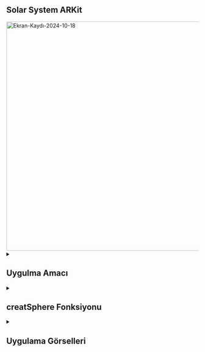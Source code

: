 ## Solar System ARKit
<img src="https://github.com/user-attachments/assets/a018f151-41ae-4df4-a32a-8619c5bd5fac" alt="Ekran-Kaydı-2024-10-18" style="width:600px; height:auto;" />
<details>
    <summary><h2>Uygulma Amacı</h2></summary>
  Uygulama, artırılmış gerçeklik ile Güneş Sistemi'ndeki gezegenleri kullanıcılara sunuyor,iOS platformunda ARKit ve SceneKit kullanarak artırılmış gerçeklik (AR) deneyimi oluşturan bir uygulamanın parçasıdır. ARSCNView, AR (Artırılmış Gerçeklik) içeriklerini görüntülemek için kullanılan bir SceneKit tabanlı bir görünümdür. Kodda, bazı gezegenlerin (Mars, Venüs ve Dünya) 3D küreler şeklinde ekrana yerleştirildiğini ve kullanıcının cihazını hareket ettirerek bu kürelere AR ortamında bakabileceğini görebiliyoruz.
  </details> 


  <details>
    <summary><h2>creatSphere Fonksiyonu</h2></summary>
    creatSphere: Belirtilen radius ile bir küre yaratır ve content (örneğin Mars) resmini kaplama olarak kullanır.
     SCNSphere: 3D küre oluşturur.
     SCNMaterial: Kaplama materyali oluşturur. Resimler (UIImage) bu materyale atanır.
    SCNNode: Kürenin sahnedeki pozisyonunu belirleyen ve yöneten bir düğümdür.

    
    ```
    func creatSphere(radius: CGFloat , content: String , vector: SCNVector3 ) -> SCNNode {
    let mySphere = SCNSphere(radius: radius)
    let boxMeterial = SCNMaterial()
    boxMeterial.diffuse.contents = UIImage(named: content)
    mySphere.materials = [boxMeterial]
    let node = SCNNode()
    node.position = vector
    node.geometry = mySphere
    
    return node
    }




    ```
  </details> 



<details>
    <summary><h2>Uygulama Görselleri </h2></summary>
    
    
 <table style="width: 100%;">
    <tr>
        <td style="text-align: center; width: 16.67%;">
            <h4 style="font-size: 14px;">ARKit Performance in Low-Light Environments</h4>
            <img src="https://github.com/user-attachments/assets/a0eb3391-a342-421c-bcc5-c19c087e9475" style="width: 100%; height: auto;">
        </td>
      <td style="text-align: center; width: 16.67%;">
            <h4 style="font-size: 14px;">ARKit Performance in Well-Lit Environments</h4>
            <img src="https://github.com/user-attachments/assets/b9681d71-f270-458a-b75d-b15a1eec968c" style="width: 100%; height: auto;">
        </td>
      <td style="text-align: center; width: 16.67%;">
            <h4 style="font-size: 14px;">ARKit Performance in Well-Lit Environments</h4>
            <img src="https://github.com/user-attachments/assets/7739d4de-2976-41bd-b92f-48ade9ea3b69" style="width: 100%; height: auto;">
        </td>
    </tr>
</table>
  </details> 
